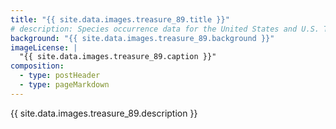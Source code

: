 ```yaml
---
title: "{{ site.data.images.treasure_89.title }}"
# description: Species occurrence data for the United States and U.S. Territories.
background: "{{ site.data.images.treasure_89.background }}"
imageLicense: |
  "{{ site.data.images.treasure_89.caption }}"
composition:
  - type: postHeader
  - type: pageMarkdown
---
```


{{ site.data.images.treasure_89.description }}